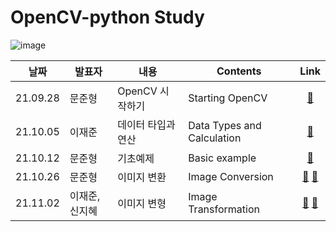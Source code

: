# OpenCV-python Study

![image](https://user-images.githubusercontent.com/84179578/135025969-eca809c5-8001-4a8b-a9be-5414f104ac42.png)

|날짜|발표자|내용|Contents|Link|
|:----:|----|----|----|:----:|
|21.09.28|문준형|OpenCV 시작하기|Starting OpenCV|[:link:](https://github.com/jaejunlee96/OpenCV-python/blob/main/opencv-python/CH2_Starting_OpenCV.ipynb)|
|21.10.05|이재준|데이터 타입과 연산|Data Types and Calculation|[:link:](https://github.com/jaejunlee96/OpenCV-python/blob/main/opencv-python/Ch3_Data_Type_and_Calculation.ipynb)|
|21.10.12|문준형|기초예제|Basic example|[:link:](https://github.com/jaejunlee96/OpenCV-python/blob/main/opencv-python/Ch4_Basic_Example.ipynb)|
|21.10.26|문준형|이미지 변환|Image Conversion|[:link:](https://github.com/jaejunlee96/OpenCV-python/blob/main/opencv-python/Ch5_Image_Conversion_1.ipynb) [:link:](https://github.com/jaejunlee96/OpenCV-python/blob/main/opencv-python/Ch5_Image_Conversion_2.ipynb)|
|21.11.02|이재준, 신지혜|이미지 변형|Image Transformation|[:link:](https://github.com/jaejunlee96/OpenCV-python/blob/main/opencv-python/Ch6_Image_Transformation_1.ipynb) [:link:](https://github.com/jaejunlee96/OpenCV-python/blob/main/opencv-python/Ch6_Image_Transformation_2.ipynb)|